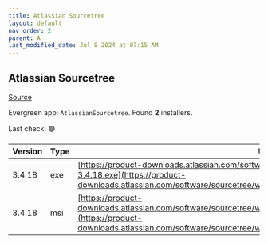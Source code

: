 ```yaml
---
title: Atlassian Sourcetree
layout: default
nav_order: 2
parent: A
last_modified_date: Jul 8 2024 at 07:15 AM
---
```


## Atlassian Sourcetree

[Source](https://www.sourcetreeapp.com/)

Evergreen app: `AtlassianSourcetree`. Found **2** installers.

Last check: 🟢

| Version | Type | URI                                                                                                                                                                                                                        |
| ------- | ---- | -------------------------------------------------------------------------------------------------------------------------------------------------------------------------------------------------------------------------- |
| 3.4.18  | exe  | [https://product-downloads.atlassian.com/software/sourcetree/windows/ga/SourceTreeSetup-3.4.18.exe](https://product-downloads.atlassian.com/software/sourcetree/windows/ga/SourceTreeSetup-3.4.18.exe)                     |
| 3.4.18  | msi  | [https://product-downloads.atlassian.com/software/sourcetree/windows/ga/SourcetreeEnterpriseSetup_3.4.18.msi](https://product-downloads.atlassian.com/software/sourcetree/windows/ga/SourcetreeEnterpriseSetup_3.4.18.msi) |
